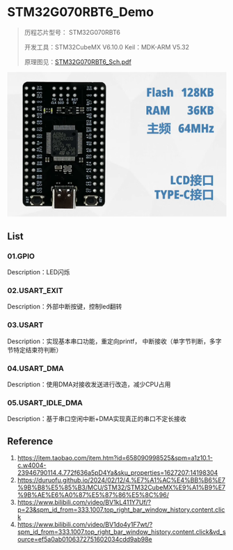 # STM32G070RBT6_Demo

> 历程芯片型号： STM32G070RBT6
>
> 开发工具：STM32CubeMX V6.10.0   Keil：MDK-ARM V5.32
>
> 原理图见：[STM32G070RBT6_Sch.pdf](attachments/STM32G070RBT6_Sch.pdf)

![image-20240212135916985](attachments/image-20240212135916985.png)

## List

### 01.GPIO

Description：LED闪烁

### 02.USART_EXIT

Description：外部中断按键，控制led翻转

### 03.USART

Description：实现基本串口功能，重定向printf， 中断接收（单字节判断，多字节特定结束符判断）

### 04.USART_DMA

Description：使用DMA对接收发送进行改造，减少CPU占用

### 05.USART_IDLE_DMA

Description：基于串口空闲中断+DMA实现真正的串口不定长接收



## Reference

1. https://item.taobao.com/item.htm?id=658090998525&spm=a1z10.1-c.w4004-23946790114.4.772f636a5pD4Ya&sku_properties=1627207:14198304
1. https://duruofu.github.io/2024/02/12/4.%E7%A1%AC%E4%BB%B6%E7%9B%B8%E5%85%B3/MCU/STM32/STM32CubeMX%E9%A1%B9%E7%9B%AE%E6%A0%87%E5%87%86%E5%8C%96/
1. https://www.bilibili.com/video/BV1kL411Y7Uf/?p=23&spm_id_from=333.1007.top_right_bar_window_history.content.click
1. https://www.bilibili.com/video/BV1do4y1F7wt/?spm_id_from=333.1007.top_right_bar_window_history.content.click&vd_source=ef5a0ab0106372751602034cdd9ab98e

